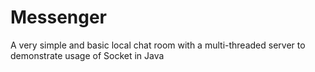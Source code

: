# Messenger
A very simple and basic local chat room with a multi-threaded server to demonstrate usage of Socket in Java
